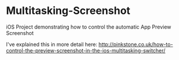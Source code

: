# Multitasking-Screenshot
iOS Project demonstrating how to control the automatic App Preview Screenshot

I've explained this in more detail here: 
http://pinkstone.co.uk/how-to-control-the-preview-screenshot-in-the-ios-multitasking-switcher/
